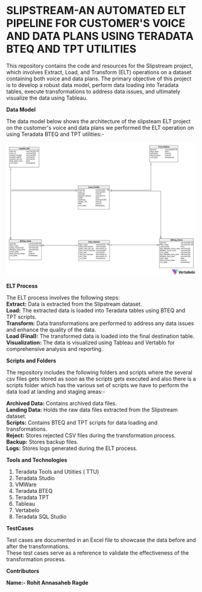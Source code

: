 # SLIPSTREAM-AN AUTOMATED ELT PIPELINE FOR CUSTOMER'S VOICE AND DATA PLANS USING TERADATA BTEQ AND TPT UTILITIES

This repository contains the code and resources for the Slipstream project, which involves Extract, Load, and Transform (ELT) operations on a dataset containing both voice and data plans. The primary objective of this project is to develop a robust data model, perform data loading into Teradata tables, execute transformations to address data issues, and ultimately visualize the data using Tableau.

**Data Model**

The data model below shows the architecture of the slipsteam ELT project on the customer's voice and data plans we performed the ELT operation on using Teradata BTEQ and TPT utilities:-

![Data Model](Final_Data_Model.png)

**ELT Process**

The ELT process involves the following steps:<br>
**Extract:** Data is extracted from the Slipstream dataset.<br>
**Load:** The extracted data is loaded into Teradata tables using BTEQ and TPT scripts.<br>
**Transform:** Data transformations are performed to address any data issues and enhance the quality of the data.<br>
**Load (Final):** The transformed data is loaded into the final destination table.<br>
**Visualization:** The data is visualized using Tableau and Vertablo for comprehensive analysis and reporting.

**Scripts and Folders**

The repository includes the following folders and scripts where the several csv files gets stored as soon as the scripts gets executed and also there is a scripts folder which has the various set of scripts we have to perform the data load at landing and staging areas:-<br>

**Archived Data:** Contains archived data files.<br>
**Landing Data:** Holds the raw data files extracted from the Slipstream dataset.<br>
**Scripts:** Contains BTEQ and TPT scripts for data loading and transformations.<br>
**Reject:** Stores rejected CSV files during the transformation process.<br>
**Backup:** Stores backup files.<br>
**Logs:** Stores logs generated during the ELT process.<br>

**Tools and Technologies**
1) Teradata Tools and Utiities ( TTU)<br>
2) Teradata Studio<br>
3) VMWare<br>
4) Teradata BTEQ<br>
5) Teradata TPT<br>
6) Tableau<br>
7) Vertabelo<br>
8) Teradata SQL Studio

**TestCases**

Test cases are documented in an Excel file to showcase the data before and after the transformations.<br>
These test cases serve as a reference to validate the effectiveness of the transformation process.<br>

**Contributors**

**Name:- Rohit Annasaheb Ragde**










